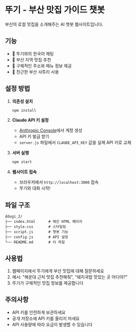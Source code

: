 # 뚜기 - 부산 맛집 가이드 챗봇

부산의 로컬 맛집을 소개해주는 AI 챗봇 웹사이트입니다.

## 기능
- 🐧 뚜기와의 한국어 채팅
- 🍜 부산 지역 맛집 추천
- 📍 구체적인 주소와 메뉴 정보 제공
- 💬 친근한 부산 사투리 사용

## 설정 방법

1. **의존성 설치**
   ```bash
   npm install
   ```

2. **Claude API 키 설정**
   - [Anthropic Console](https://console.anthropic.com/)에서 계정 생성
   - API 키 발급 받기
   - `server.js` 파일에서 `CLAUDE_API_KEY` 값을 실제 API 키로 교체

3. **서버 실행**
   ```bash
   npm start
   ```

4. **웹사이트 접속**
   - 브라우저에서 `http://localhost:3000` 접속
   - 뚜기와 대화 시작!

## 파일 구조
```
ddugi_2/
├── index.html      # 메인 HTML 페이지
├── style.css       # 스타일링
├── script.js       # 챗봇 기능
├── config.js       # API 설정
└── README.md       # 이 파일
```

## 사용법
1. 웹페이지에서 뚜기에게 부산 맛집에 대해 질문하세요
2. 예시: "해운대 근처 맛집 추천해줘", "돼지국밥 맛있는 곳 어디야?"
3. 뚜기가 구체적인 맛집 정보를 제공합니다

## 주의사항
- API 키를 안전하게 보관하세요
- 공개 저장소에 API 키를 올리지 마세요
- API 사용량에 따라 요금이 발생할 수 있습니다